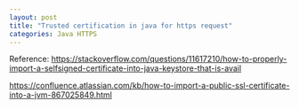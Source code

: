 ```yaml
---
layout: post
title: "Trusted certification in java for https request"
categories: Java HTTPS
---
```


Reference:
https://stackoverflow.com/questions/11617210/how-to-properly-import-a-selfsigned-certificate-into-java-keystore-that-is-avail

https://confluence.atlassian.com/kb/how-to-import-a-public-ssl-certificate-into-a-jvm-867025849.html
